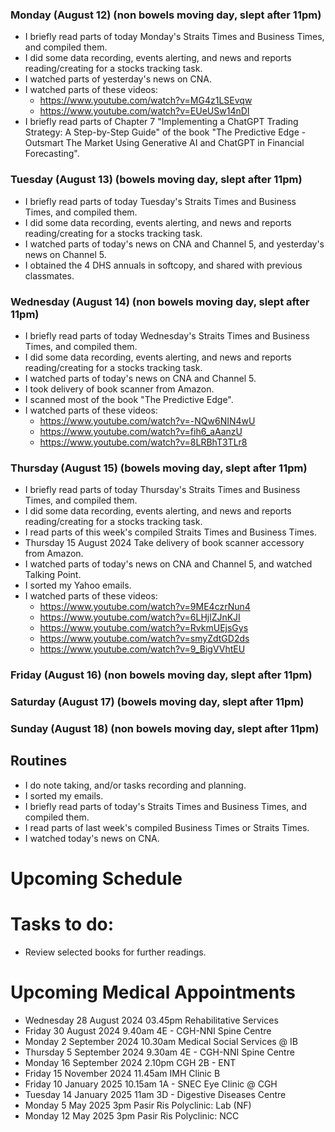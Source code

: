 ### Monday (August 12) (non bowels moving day, slept after 11pm)
- I briefly read parts of today Monday's Straits Times and Business Times, and compiled them.
- I did some data recording, events alerting, and news and reports reading/creating for a stocks tracking task.
- I watched parts of yesterday's news on CNA.
- I watched parts of these videos:
    - https://www.youtube.com/watch?v=MG4z1LSEvqw
    - https://www.youtube.com/watch?v=EUeUSw14nDI
- I briefly read parts of Chapter 7 "Implementing a ChatGPT Trading Strategy: A Step-by-Step Guide" of the book "The Predictive Edge - Outsmart The Market Using Generative AI and ChatGPT in Financial Forecasting".

### Tuesday (August 13) (bowels moving day, slept after 11pm)
- I briefly read parts of today Tuesday's Straits Times and Business Times, and compiled them.
- I did some data recording, events alerting, and news and reports reading/creating for a stocks tracking task.
- I watched parts of today's news on CNA and Channel 5, and yesterday's news on Channel 5.
- I obtained the 4 DHS annuals in softcopy, and shared with previous classmates.

### Wednesday (August 14) (non bowels moving day, slept after 11pm)
- I briefly read parts of today Wednesday's Straits Times and Business Times, and compiled them.
- I did some data recording, events alerting, and news and reports reading/creating for a stocks tracking task.
- I watched parts of today's news on CNA and Channel 5.
- I took delivery of book scanner from Amazon.
- I scanned most of the book "The Predictive Edge".
- I watched parts of these videos:
    - https://www.youtube.com/watch?v=-NQw6NIN4wU
    - https://www.youtube.com/watch?v=fih6_aAanzU
    - https://www.youtube.com/watch?v=8LRBhT3TLr8

### Thursday (August 15) (bowels moving day, slept after 11pm)
- I briefly read parts of today Thursday's Straits Times and Business Times, and compiled them.
- I did some data recording, events alerting, and news and reports reading/creating for a stocks tracking task.
- I read parts of this week's compiled Straits Times and Business Times.
- Thursday 15 August 2024 Take delivery of book scanner accessory from Amazon.
- I watched parts of today's news on CNA and Channel 5, and watched Talking Point.
- I sorted my Yahoo emails.
- I watched parts of these videos:
    - https://www.youtube.com/watch?v=9ME4czrNun4
    - https://www.youtube.com/watch?v=6LHjlZJnKJI
    - https://www.youtube.com/watch?v=RvkmUEjsGys
    - https://www.youtube.com/watch?v=smyZdtGD2ds
    - https://www.youtube.com/watch?v=9_BigVVhtEU

### Friday (August 16) (non bowels moving day, slept after 11pm)


### Saturday (August 17) (bowels moving day, slept after 11pm)


### Sunday (August 18) (non bowels moving day, slept after 11pm)




## Routines
- I do note taking, and/or tasks recording and planning.
- I sorted my emails.
- I briefly read parts of today's Straits Times and Business Times, and compiled them.
- I read parts of last week's compiled Business Times or Straits Times.
- I watched today's news on CNA.

# Upcoming Schedule

# Tasks to do:
- Review selected books for further readings.

# Upcoming Medical Appointments
- Wednesday 28 August 2024 03.45pm Rehabilitative Services
- Friday 30 August 2024 9.40am 4E - CGH-NNI Spine Centre
- Monday 2 September 2024 10.30am Medical Social Services @ IB
- Thursday 5 September 2024 9.30am 4E - CGH-NNI Spine Centre
- Monday 16 September 2024 2.10pm CGH 2B - ENT
- Friday 15 November 2024 11.45am IMH Clinic B
- Friday 10 January 2025 10.15am 1A - SNEC Eye Clinic @ CGH
- Tuesday 14 January 2025 11am 3D - Digestive Diseases Centre
- Monday 5 May 2025 3pm Pasir Ris Polyclinic: Lab (NF)
- Monday 12 May 2025 3pm Pasir Ris Polyclinic: NCC
